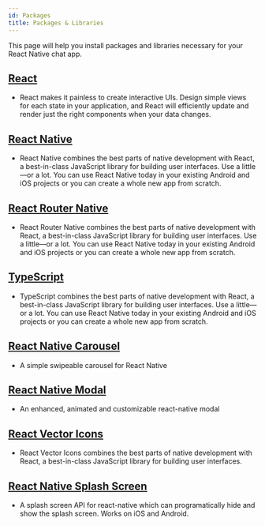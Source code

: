 ```yaml
---
id: Packages
title: Packages & Libraries
---
```


This page will help you install packages and libraries necessary for your React Native chat app.

## [React](https://www.npmjs.com/package/react)

* React makes it painless to create interactive UIs. Design simple views for each state in your application, and React will efficiently update and render just the right components when your data changes.

## [React Native](https://www.npmjs.com/package/react-native)

* React Native combines the best parts of native development with React, a best-in-class JavaScript library for building user interfaces.
Use a little—or a lot. You can use React Native today in your existing Android and iOS projects or you can create a whole new app from scratch.

## [React Router Native](https://www.npmjs.com/package/react-router-native)

* React Router Native combines the best parts of native development with React, a best-in-class JavaScript library for building user interfaces.
Use a little—or a lot. You can use React Native today in your existing Android and iOS projects or you can create a whole new app from scratch.

## [TypeScript](https://www.npmjs.com/package/typescript)

* TypeScript combines the best parts of native development with React, a best-in-class JavaScript library for building user interfaces.
Use a little—or a lot. You can use React Native today in your existing Android and iOS projects or you can create a whole new app from scratch.

## [React Native Carousel](https://www.npmjs.com/package/react-native-carousel)

* A simple swipeable carousel for React Native

## [React Native Modal](https://www.npmjs.com/package/react-native-modal)

* An enhanced, animated and customizable react-native modal

## [React Vector Icons](https://www.npmjs.com/package/react-native-vector-icons)

* React Vector Icons combines the best parts of native development with React, a best-in-class JavaScript library for building user interfaces.

## [React Native Splash Screen](https://www.npmjs.com/package/react-native-splash-screen)

* A splash screen API for react-native which can programatically hide and show the splash screen. Works on iOS and Android.

